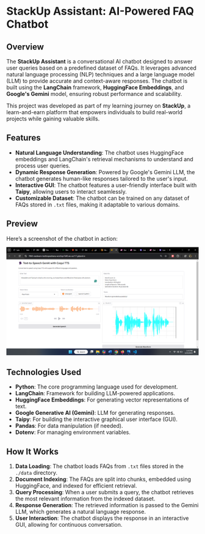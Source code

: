 # StackUp Assistant: AI-Powered FAQ Chatbot

## Overview
The **StackUp Assistant** is a conversational AI chatbot designed to answer user queries based on a predefined dataset of FAQs. It leverages advanced natural language processing (NLP) techniques and a large language model (LLM) to provide accurate and context-aware responses. The chatbot is built using the **LangChain** framework, **HuggingFace Embeddings**, and **Google's Gemini** model, ensuring robust performance and scalability.

This project was developed as part of my learning journey on **StackUp**, a learn-and-earn platform that empowers individuals to build real-world projects while gaining valuable skills.

## Features
- **Natural Language Understanding**: The chatbot uses HuggingFace embeddings and LangChain's retrieval mechanisms to understand and process user queries.
- **Dynamic Response Generation**: Powered by Google's Gemini LLM, the chatbot generates human-like responses tailored to the user's input.
- **Interactive GUI**: The chatbot features a user-friendly interface built with **Taipy**, allowing users to interact seamlessly.
- **Customizable Dataset**: The chatbot can be trained on any dataset of FAQs stored in `.txt` files, making it adaptable to various domains.

## Preview
Here’s a screenshot of the chatbot in action:

![Chatbot Screenshot](https://github.com/Reedwarn/TaipyTrail/blob/e31b30c090db75f74f9cc0bbbe87bb28de3faca4/data/Screenshot%20(77).png)

## Technologies Used
- **Python**: The core programming language used for development.
- **LangChain**: Framework for building LLM-powered applications.
- **HuggingFace Embeddings**: For generating vector representations of text.
- **Google Generative AI (Gemini)**: LLM for generating responses.
- **Taipy**: For building the interactive graphical user interface (GUI).
- **Pandas**: For data manipulation (if needed).
- **Dotenv**: For managing environment variables.

## How It Works
1. **Data Loading**: The chatbot loads FAQs from `.txt` files stored in the `./data` directory.
2. **Document Indexing**: The FAQs are split into chunks, embedded using HuggingFace, and indexed for efficient retrieval.
3. **Query Processing**: When a user submits a query, the chatbot retrieves the most relevant information from the indexed dataset.
4. **Response Generation**: The retrieved information is passed to the Gemini LLM, which generates a natural language response.
5. **User Interaction**: The chatbot displays the response in an interactive GUI, allowing for continuous conversation.
